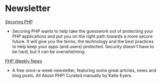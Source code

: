 # Newsletter #

[Securing PHP](http://securingphp.com/)

 * Securing PHP wants to help take the guesswork out of protecting your PHP applications and put you on the right path towards a more secure future. It will give you the terms, the technology and the best practices to help keep your apps (and users) protected. Security doesn't have to be hard, but it can be overwhelming.

[PHP Weekly News](http://phpweekly.com/)

 *  A free once-a-week newsletter, featuring some great articles, news and blog posts. All About PHP! Curated manually by Katie Eyers.
